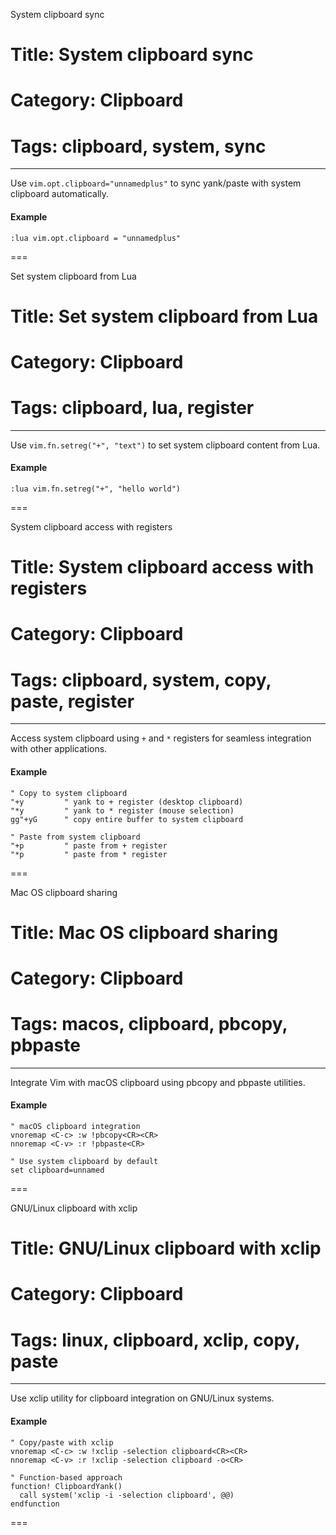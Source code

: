 System clipboard sync
# Title: System clipboard sync
# Category: Clipboard
# Tags: clipboard, system, sync
---
Use `vim.opt.clipboard="unnamedplus"` to sync yank/paste with system clipboard automatically.

#### Example

```vim
:lua vim.opt.clipboard = "unnamedplus"
```
===

Set system clipboard from Lua
# Title: Set system clipboard from Lua
# Category: Clipboard
# Tags: clipboard, lua, register
---
Use `vim.fn.setreg("+", "text")` to set system clipboard content from Lua.

#### Example

```vim
:lua vim.fn.setreg("+", "hello world")
```
===

System clipboard access with registers
# Title: System clipboard access with registers
# Category: Clipboard
# Tags: clipboard, system, copy, paste, register
---
Access system clipboard using `+` and `*` registers for seamless integration with other applications.

#### Example

```vim
" Copy to system clipboard
"+y         " yank to + register (desktop clipboard)
"*y         " yank to * register (mouse selection)
gg"+yG      " copy entire buffer to system clipboard

" Paste from system clipboard
"+p         " paste from + register
"*p         " paste from * register
```
===

Mac OS clipboard sharing
# Title: Mac OS clipboard sharing
# Category: Clipboard
# Tags: macos, clipboard, pbcopy, pbpaste
---
Integrate Vim with macOS clipboard using pbcopy and pbpaste utilities.

#### Example

```vim
" macOS clipboard integration
vnoremap <C-c> :w !pbcopy<CR><CR>
nnoremap <C-v> :r !pbpaste<CR>

" Use system clipboard by default
set clipboard=unnamed
```
===

GNU/Linux clipboard with xclip
# Title: GNU/Linux clipboard with xclip
# Category: Clipboard
# Tags: linux, clipboard, xclip, copy, paste
---
Use xclip utility for clipboard integration on GNU/Linux systems.

#### Example

```vim
" Copy/paste with xclip
vnoremap <C-c> :w !xclip -selection clipboard<CR><CR>
nnoremap <C-v> :r !xclip -selection clipboard -o<CR>

" Function-based approach
function! ClipboardYank()
  call system('xclip -i -selection clipboard', @@)
endfunction
```
===
